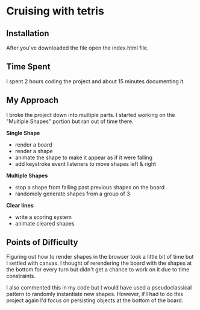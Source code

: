 # Cruising with tetris

## Installation
After you've downloaded the file open the index.html file.

## Time Spent
I spent 2 hours coding the project and about 15 minutes documenting it.

## My Approach
I broke the project down into multiple parts.  I started working on the "Multiple Shapes" portion but ran out of time there.

**Single Shape**
- render a board
- render a shape
- animate the shape to make it appear as if it were falling
- add keystroke event listeners to move shapes left & right

**Multiple Shapes**
- stop a shape from falling past previous shapes on the board
- randomoly generate shapes from a group of 3

**Clear lines**
- write a scoring system
- animate cleared shapes

## Points of Difficulty
Figuring out how to render shapes in the browser took a little bit of time but I settled with canvas.  I thought of rerendering the board with the shapes at the bottom for every turn but didn't get a chance to work on it due to time constraints.  

I also commented this in my code but I would have used a pseudoclassical pattern to randomly instantiate new shapes.  However, if I had to do this project again I'd focus on persisting objects at the bottom of the board.

